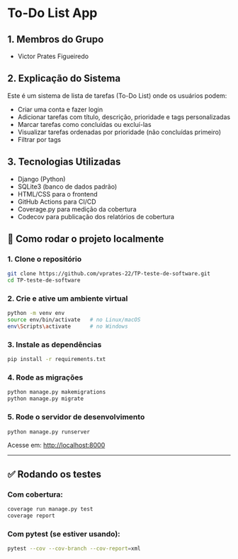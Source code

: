# To-Do List App

## 1. Membros do Grupo
- Victor Prates Figueiredo

## 2. Explicação do Sistema
Este é um sistema de lista de tarefas (To-Do List) onde os usuários podem:
- Criar uma conta e fazer login
- Adicionar tarefas com título, descrição, prioridade e tags personalizadas
- Marcar tarefas como concluídas ou excluí-las
- Visualizar tarefas ordenadas por prioridade (não concluídas primeiro)
- Filtrar por tags

## 3. Tecnologias Utilizadas
- Django (Python)
- SQLite3 (banco de dados padrão)
- HTML/CSS para o frontend
- GitHub Actions para CI/CD
- Coverage.py para medição da cobertura
- Codecov para publicação dos relatórios de cobertura

## 🚀 Como rodar o projeto localmente

### 1. Clone o repositório
```bash
git clone https://github.com/vprates-22/TP-teste-de-software.git
cd TP-teste-de-software
```

### 2. Crie e ative um ambiente virtual
```bash
python -m venv env
source env/bin/activate   # no Linux/macOS
env\Scripts\activate      # no Windows
```

### 3. Instale as dependências
```bash
pip install -r requirements.txt
```

### 4. Rode as migrações
```bash
python manage.py makemigrations
python manage.py migrate
```

### 5. Rode o servidor de desenvolvimento
```bash
python manage.py runserver
```

Acesse em: [http://localhost:8000](http://localhost:8000)

---

## ✅ Rodando os testes

### Com cobertura:
```bash
coverage run manage.py test
coverage report
```

### Com pytest (se estiver usando):
```bash
pytest --cov --cov-branch --cov-report=xml
```

